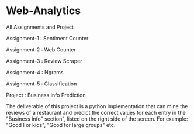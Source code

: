# Web-Analytics

All Assignments and Project

Assignment-1 : Sentiment Counter

Assignment-2 : Web Counter

Assignment-3 : Review Scraper

Assignment-4 : Ngrams

Assignment-5 : Classification

Project : Business Info Prediction

The deliverable of this project is a python implementation that can mine the reviews of a restaurant and predict the correct values for each 
entry in the "Business info" section", listed on the right side of the screen. For example: "Good For kids", "Good for large groups" etc.

 

